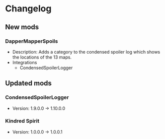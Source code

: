 # Changelog


## New mods

### DapperMapperSpoils

- Description: Adds a category to the condensed spoiler log which shows the locations of the 13 maps.
- Integrations
  + CondensedSpoilerLogger


## Updated mods

### CondensedSpoilerLogger

- Version: 1.9.0.0 -> 1.10.0.0

### Kindred Spirit

- Version: 1.0.0.0 -> 1.0.0.1

